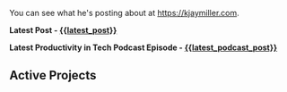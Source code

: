 You can see what he's posting about at <https://kjaymiller.com>.

**Latest Post - [{{latest_post}}]({{latest_post}})**

**Latest Productivity in Tech Podcast Episode - [{{latest_podcast_post}}]({{latest_podcast_post}})**

## Active Projects